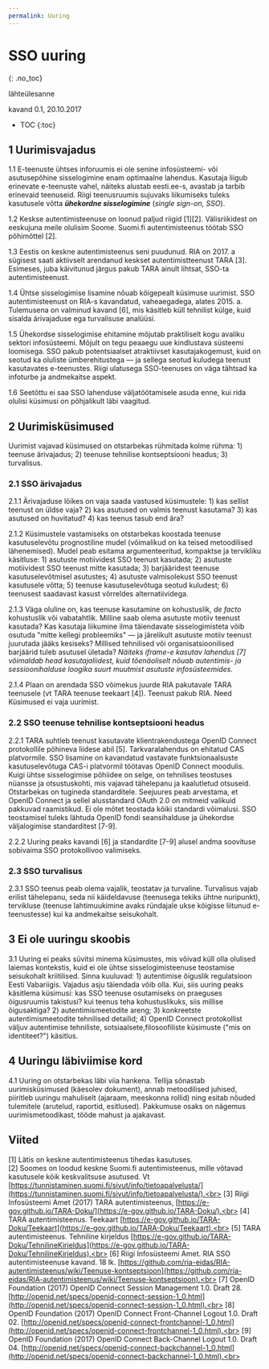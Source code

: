 ```yaml
---
permalink: Uuring
---
```


# SSO uuring
{: .no_toc}

lähteülesanne

kavand 0.1, 20.10.2017

- TOC
{:toc}

## 1 Uurimisvajadus

1.1 E-teenuste ühtses inforuumis ei ole senine infosüsteemi- või asutusepõhine sisselogimine enam optimaalne lahendus. Kasutaja liigub erinevate e-teenuste vahel, näiteks alustab eesti.ee-s, avastab ja tarbib erinevaid teenuseid. Riigi teenusruumis sujuvaks liikumiseks tuleks kasutusele võtta ***ühekordne sisselogimine*** (_single sign-on, SSO_).

1.2 Keskse autentimisteenuse on loonud paljud riigid [1][2]. Välisriikidest on eeskujuna meile olulisim Soome. Suomi.fi autentimisteenus töötab SSO põhimõttel [2].

1.3 Eestis on keskne autentimisteenus seni puudunud. RIA on 2017. a sügisest saati aktiivselt arendanud keskset autentimistteenust TARA [3]. Esimeses, juba käivitunud järgus pakub TARA ainult lihtsat, SSO-ta autentimisteenust.

1.4 Ühtse sisselogimise lisamine nõuab kõigepealt küsimuse uurimist. SSO autentimisteenust on RIA-s kavandatud, vaheaegadega, alates 2015. a. Tulemusena on valminud kavand [6], mis käsitleb küll tehnilist külge, kuid sisalda ärivajaduse ega turvalisuse analüüsi.

1.5 Ühekordse sisselogimise ehitamine mõjutab praktiliselt kogu avaliku sektori infosüsteemi. Mõjult on tegu peaaegu uue kindlustava süsteemi loomisega. SSO pakub potentsiaalset atraktiivset kasutajakogemust, kuid on seotud ka oluliste ümberehitustega &mdash; ja sellega seotud kuludega teenust kasutavates e-teenustes. Riigi ulatusega SSO-teenuses on väga tähtsad ka infoturbe ja andmekaitse aspekt.

1.6 Seetõttu ei saa SSO lahenduse väljatöötamisele asuda enne, kui rida olulisi küsimusi on põhjalikult läbi vaagitud.

## 2 Uurimisküsimused

Uurimist vajavad küsimused on otstarbekas rühmitada kolme rühma: 1) teenuse ärivajadus; 2) teenuse tehnilise kontseptsiooni headus; 3) turvalisus.

### 2.1 SSO ärivajadus

2.1.1 Ärivajaduse lõikes on vaja saada vastused küsimustele: 1) kas sellist teenust on üldse vaja? 2) kas asutused on valmis teenust kasutama? 3) kas asutused on huvitatud? 4) kas teenus tasub end ära?

2.1.2 Küsimustele vastamiseks on otstarbekas koostada teenuse kasutuselevõtu prognostiline mudel (võimalikud on ka teised metoodilised lähenemised). Mudel peab esitama argumenteeritud, kompaktse ja tervikliku käsitluse: 1) asutuste motiividest SSO teenust kasutada; 2) asutuste motiividest SSO teenust mitte kasutada; 3) barjääridest teenuse kasutuselevõtmisel asutustes; 4) asutuste valmisolekust SSO teenust kasutusele võtta; 5)  teenuse kasutuselevõtuga seotud kuludest; 6) teenusest saadavast kasust võrreldes alternatiividega.

2.1.3 Väga oluline on, kas teenuse kasutamine on kohustuslik, _de facto_ kohustuslik või vabatahtlik. Milline saab olema asutuste motiiv teenust kasutada? Kas kasutaja liikumine ilma täiendavate sisselogimisteta võib osutuda "mitte kellegi probleemiks" &mdash; ja järelikult asutuste motiiv teenust juurutada jääks kesiseks? Millised tehnilised või organisatsioonilised barjäärid tuleb asutusel ületada? _Näiteks iframe-e kasutav lahendus [7] võimaldab head kasutajaliidest, kuid tõenäoliselt nõuab autentimis- ja sessioonihalduse loogika suurt muutmist asutuste infosüsteemides._

2.1.4 Plaan on arendada SSO võimekus juurde RIA pakutavale TARA teenusele (vt TARA teenuse teekaart [4]). Teenust pakub RIA. Need Küsimused ei vaja uurimist.

### 2.2 SSO teenuse tehnilise kontseptsiooni headus

2.2.1 TARA suhtleb teenust kasutavate klientrakendustega OpenID Connect protokollile põhineva liidese abil [5]. Tarkvaralahendus on ehitatud CAS platvormile. SSO lisamine on kavandatud vastavate funktsionaalsuste kasutuselevõtuga CAS-i platvormil töötavas OpenID Connect moodulis. Kuigi ühtse sisselogimise põhiidee on selge, on tehnilises teostuses nüansse ja otsustuskohti, mis vajavad tähelepanu ja kaalutletud otsuseid. Otstarbekas on tugineda standarditele. Seejuures peab arvestama, et OpenID Connect ja sellel alusstandard OAuth 2.0 on mitmeid valikuid pakkuvad raamistikud. Ei ole mõtet teostada kõiki standardi võimalusi. SSO teostamisel tuleks lähtuda OpenID fondi seansihalduse ja ühekordse väljalogimise standarditest [7-9].

2.2.2 Uuring peaks kavandi [6] ja standardite [7-9] alusel andma soovituse sobivaima SSO protokollivoo valimiseks.

### 2.3 SSO turvalisus

2.3.1 SSO teenus peab olema vajalik, teostatav ja turvaline. Turvalisus vajab erilist tähelepanu, seda nii käideldavuse (teenusega tekiks ühtne nuripunkt), tervikluse (teenuse lahtimuukimine avaks ründajale ukse kõigisse liitunud e-teenustesse) kui ka andmekaitse seisukohalt.

## 3 Ei ole uuringu skoobis

3.1 Uuring ei peaks süvitsi minema küsimustes, mis võivad küll olla olulised laiemas kontekstis, kuid ei ole ühtse sisselogimisteenuse teostamise seisukohalt kriitilised. Sinna kuuluvad: 1) autentimise õiguslik regulatsioon Eesti Vabariigis. Vajadus asju täiendada võib olla. Kui, siis uuring peaks käsitlema küsimusi: kas SSO teenuse osutamiseks on praeguses õigusruumis takistusi? kui teenus teha kohustuslikuks, siis millise õigusaktiga? 2) autentimismeetodite areng; 3)  konkreetste autentimismeetodite tehnilised detailid; 4) OpenID Connect protokollist väljuv autentimise tehniliste, sotsiaalsete,filosoofiliste küsimuste ("mis on identiteet?") käsitlus.

## 4 Uuringu läbiviimise kord

4.1 Uuring on otstarbekas läbi viia hankena. Tellija sõnastab uurimisküsimused (käesolev dokument), annab metoodilised juhised, piiritleb uuringu mahuliselt (ajaraam, meeskonna rollid) ning esitab nõuded tulemitele (arutelud, raportid, esitlused). Pakkumuse osaks on nägemus uurimismetoodikast, tööde mahust ja ajakavast. 

## Viited

[1] Lätis on keskne autentimisteenus tihedas kasutuses.<br>
[2] Soomes on loodud keskne Suomi.fi autentimisteenus, mille võtavad kasutusele kõik keskvalitsuse asutused. Vt [https://tunnistaminen.suomi.fi/sivut/info/tietoapalvelusta/](https://tunnistaminen.suomi.fi/sivut/info/tietoapalvelusta/).<br>
[3] Riigi Infosüsteemi Amet (2017) TARA autentimisteenus, [https://e-gov.github.io/TARA-Doku/](https://e-gov.github.io/TARA-Doku/).<br>
[4] TARA autentimisteenus. Teekaart [https://e-gov.github.io/TARA-Doku/Teekaart](https://e-gov.github.io/TARA-Doku/Teekaart).<br>
[5] TARA autentimisteenus. Tehniline kirjeldus [https://e-gov.github.io/TARA-Doku/TehnilineKirjeldus](https://e-gov.github.io/TARA-Doku/TehnilineKirjeldus).<br>
[6] Riigi Infosüsteemi Amet. RIA SSO autentimisteenuse kavand. 18 lk. [https://github.com/ria-eidas/RIA-autentimisteenus/wiki/Teenuse-kontseptsioon](https://github.com/ria-eidas/RIA-autentimisteenus/wiki/Teenuse-kontseptsioon).<br>
[7] OpenID Foundation (2017) OpenID Connect Session Management 1.0. Draft 28. [http://openid.net/specs/openid-connect-session-1_0.html](http://openid.net/specs/openid-connect-session-1_0.html).<br>
[8] OpenID Foundation (2017) OpenID Connect Front-Channel Logout 1.0. Draft 02. 
[http://openid.net/specs/openid-connect-frontchannel-1_0.html](http://openid.net/specs/openid-connect-frontchannel-1_0.html).<br>
[9] OpenID Foundation (2017) OpenID Connect Back-Channel Logout 1.0. Draft 04. [http://openid.net/specs/openid-connect-backchannel-1_0.html](http://openid.net/specs/openid-connect-backchannel-1_0.html).<br>
